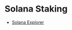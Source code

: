 # Solana Staking

- [Solana Explorer](https://explorer.solana.com/address/5weQmVKxUkxUqunPXiDv6E4h4QwiEjComvcpY7zQ6JQZ/rewards)

